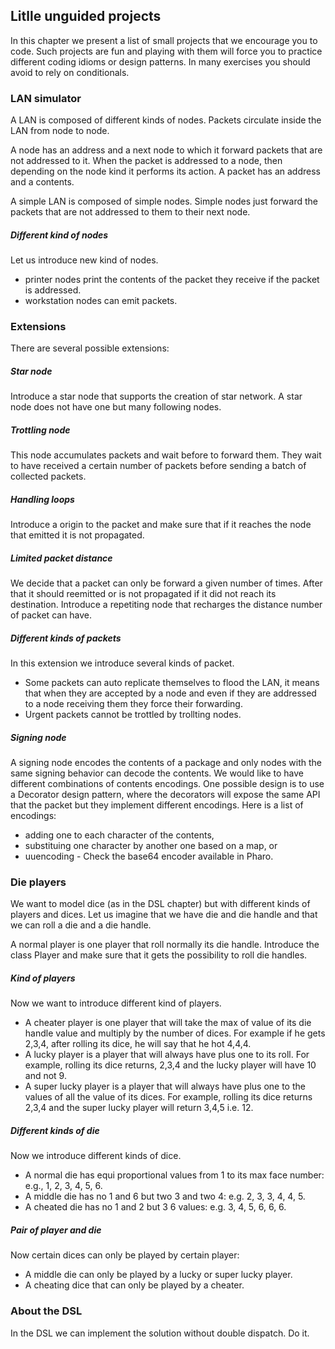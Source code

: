 ## Litlle unguided projects

In this chapter we present a list of small projects that we encourage you to code. 
Such projects are fun and playing with them will force you to practice different coding idioms or design patterns.
In many exercises you should avoid to rely on conditionals. 

### LAN simulator

A LAN is composed of different kinds of nodes. Packets circulate inside the LAN from node to node. 

A node has an address and a next node to which it forward packets that are not addressed to it. 
When the packet is addressed to a node, then depending on the node kind it performs its action. 
A packet has an address and a contents.

A simple LAN is composed of simple nodes. Simple nodes just forward the packets that are not addressed to them to their next node.

##### Different kind of nodes

Let us introduce new kind of nodes.
- printer nodes print the contents of the packet they receive if the packet is addressed.
- workstation nodes can emit packets.

### Extensions

There are several possible extensions: 

##### Star node
Introduce a star node that supports the creation of star network. A star node does not have one but many following nodes. 



##### Trottling node

This node accumulates packets and wait before to forward them.
They wait to have received a certain number of packets before sending a batch of collected packets.

##### Handling loops

Introduce a origin to the packet and make sure that if it reaches the node that emitted it is not propagated. 

##### Limited packet distance

We decide that a packet can only be forward a given number of times. After that it should reemitted or is not propagated if it did not reach its destination. 
Introduce a repetiting node that recharges the distance number of packet can have. 

##### Different kinds of packets

In this extension we introduce several kinds of packet.

- Some packets can auto replicate themselves to flood the LAN, it means that when they are accepted by a node and even if they are addressed to a node receiving them they force their forwarding. 
- Urgent packets cannot be trottled by trollting nodes.

##### Signing node

A signing node encodes the contents of a package and only nodes with the same signing behavior can decode the contents. 
We would like to have different combinations of contents encodings. One possible design is to use a Decorator design pattern,
where the decorators will expose the same API that the packet but they implement different encodings. 
Here is a list of encodings:
- adding one to each character of the contents,
- substituing one character by another one based on a map, or
- uuencoding - Check the base64 encoder available in Pharo.


### Die players

We want to model dice (as in the DSL chapter) but with different kinds of players and dices.
Let us imagine that we have die and die handle and that we can roll a die and a die handle.

A normal player is one player that roll normally its die handle. Introduce the class Player and make sure that it gets the possibility to roll die handles.

##### Kind of players
Now we want to introduce different kind of players.
- A cheater player is one player that will take the max of value of its die handle value and multiply by the number of dices. For example if he gets 2,3,4, after rolling its dice, he will say that he hot 4,4,4.
- A lucky player is a player that will always have plus one to its roll. For example, rolling its dice returns, 2,3,4 and the lucky player will have 10 and not 9.
- A super lucky player is a player that will always have plus one to the values of all the value of its dices. For example, rolling its dice returns 2,3,4 and the super lucky player will return 3,4,5 i.e. 12.

##### Different kinds of die
Now we introduce different kinds of dice. 
- A normal die has equi proportional values from 1 to its max face number: e.g., 1, 2, 3, 4, 5, 6.
- A middle die has no 1 and 6 but two 3 and two 4: e.g. 2, 3, 3, 4, 4, 5.
- A cheated die has no 1 and 2 but 3 6 values: e.g. 3, 4, 5, 6, 6, 6.

##### Pair of player and die

Now certain dices can only be played by certain player: 
- A middle die can only be played by a lucky or super lucky player.
- A cheating dice that can only be played by a cheater. 


### About the DSL 

In the DSL we can implement the solution without double dispatch. Do it.






